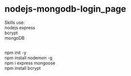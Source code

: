 # nodejs-mongodb-login_page
Skills use: <br>
nodejs express <br>
bcrypt <br>
mongoDB <br>

<br>
npm init -y <br>
npm install nodemon -g <br>
npm i express mongoose <br>
npm install bcrypt <br>
